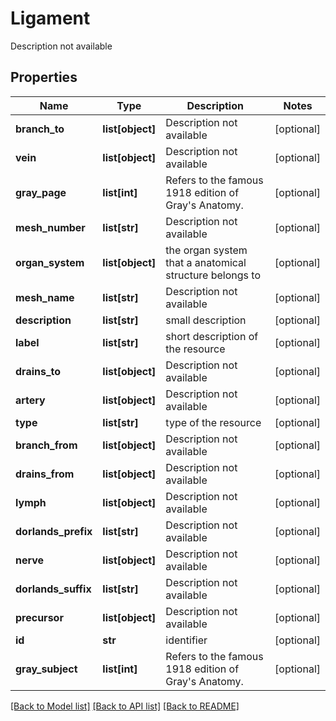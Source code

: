 # Ligament

Description not available
## Properties
Name | Type | Description | Notes
------------ | ------------- | ------------- | -------------
**branch_to** | **list[object]** | Description not available | [optional] 
**vein** | **list[object]** | Description not available | [optional] 
**gray_page** | **list[int]** | Refers to the famous 1918 edition of Gray&#39;s Anatomy. | [optional] 
**mesh_number** | **list[str]** | Description not available | [optional] 
**organ_system** | **list[object]** | the organ system that a anatomical structure belongs to | [optional] 
**mesh_name** | **list[str]** | Description not available | [optional] 
**description** | **list[str]** | small description | [optional] 
**label** | **list[str]** | short description of the resource | [optional] 
**drains_to** | **list[object]** | Description not available | [optional] 
**artery** | **list[object]** | Description not available | [optional] 
**type** | **list[str]** | type of the resource | [optional] 
**branch_from** | **list[object]** | Description not available | [optional] 
**drains_from** | **list[object]** | Description not available | [optional] 
**lymph** | **list[object]** | Description not available | [optional] 
**dorlands_prefix** | **list[str]** | Description not available | [optional] 
**nerve** | **list[object]** | Description not available | [optional] 
**dorlands_suffix** | **list[str]** | Description not available | [optional] 
**precursor** | **list[object]** | Description not available | [optional] 
**id** | **str** | identifier | [optional] 
**gray_subject** | **list[int]** | Refers to the famous 1918 edition of Gray&#39;s Anatomy. | [optional] 

[[Back to Model list]](../README.md#documentation-for-models) [[Back to API list]](../README.md#documentation-for-api-endpoints) [[Back to README]](../README.md)



